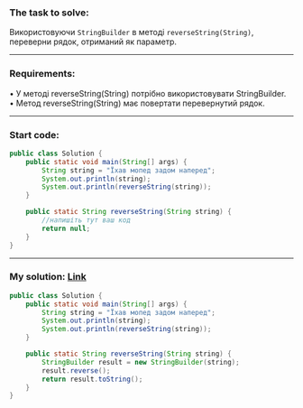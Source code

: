 ### **The task to solve:**  

Використовуючи `StringBuilder` в методі `reverseString(String)`, переверни рядок, отриманий як параметр.

---

### **Requirements:**  

• У методі reverseString(String) потрібно використовувати StringBuilder.  
• Метод reverseString(String) має повертати перевернутий рядок.

---

### **Start code:**  

```java
public class Solution {
    public static void main(String[] args) {
        String string = "Їхав мопед задом наперед";
        System.out.println(string);
        System.out.println(reverseString(string));
    }

    public static String reverseString(String string) {
        //напишіть тут ваш код
        return null;
    }
}
```

---

### **My solution: [Link](./src/Solution.java)**  

```java
public class Solution {
    public static void main(String[] args) {
        String string = "Їхав мопед задом наперед";
        System.out.println(string);
        System.out.println(reverseString(string));
    }

    public static String reverseString(String string) {
        StringBuilder result = new StringBuilder(string);
        result.reverse();
        return result.toString();
    }
}
```
